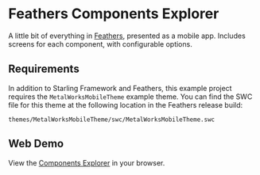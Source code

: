 # Feathers Components Explorer

A little bit of everything in [Feathers](http://feathersui.com/), presented as a mobile app. Includes screens for each component, with configurable options.

## Requirements

In addition to Starling Framework and Feathers, this example project requires the `MetalWorksMobileTheme` example theme. You can find the SWC file for this theme at the following location in the Feathers release build:

	themes/MetalWorksMobileTheme/swc/MetalWorksMobileTheme.swc

## Web Demo

View the [Components Explorer](http://feathersui.com/examples/components-explorer/) in your browser.